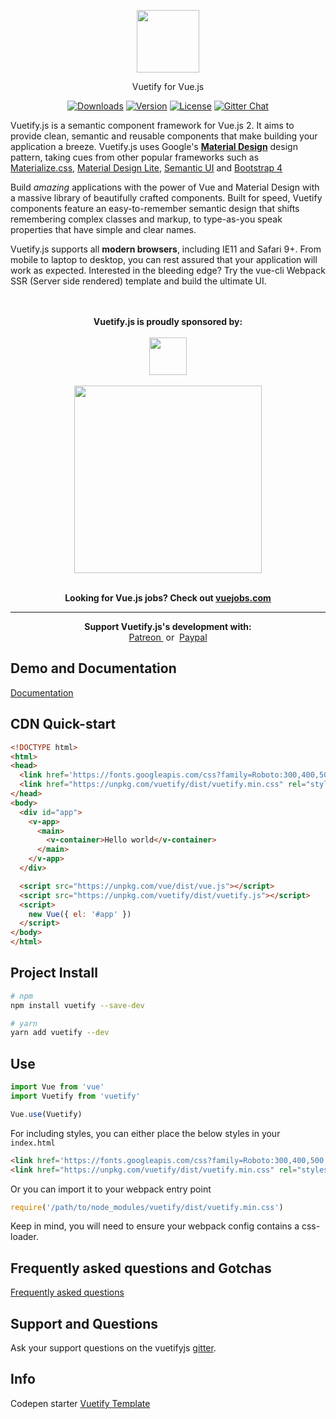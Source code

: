 <p align="center"><a href="https://vuetifyjs.com" target="_blank"><img width="100"src="https://image.ibb.co/cZg23Q/v.png"></a></p>
<p align="center">Vuetify for Vue.js</p>
<p align="center">
  <a href="https://www.npmjs.com/package/vuetify"><img src="https://img.shields.io/npm/dt/vuetify.svg" alt="Downloads"></a>
  <a href="https://www.npmjs.com/package/vuetify"><img src="https://img.shields.io/npm/v/vuetify.svg" alt="Version"></a>
  <a href="https://www.npmjs.com/package/vuetify"><img src="https://img.shields.io/npm/l/vuetify.svg" alt="License"></a>
  <a href="https://gitter.im/vuetifyjs"><img src="https://img.shields.io/gitter/room/vuetifyjs/home.svg" alt="Gitter Chat"></a>
</p>
<p>Vuetify.js is a semantic component framework for Vue.js 2. It aims to provide clean, semantic and reusable components that make building your application a breeze. Vuetify.js uses Google's <strong><a href="https://material.io/" target="_blank">Material Design</a></strong> design pattern, taking cues from other popular frameworks such as <a href="http://materializecss.com/" target="_blank">Materialize.css</a>, <a href="https://getmdl.io/" target="_blank">Material Design Lite</a>, <a href="http://semantic-ui.com/" target="_blank">Semantic UI</a> and <a href="https://v4-alpha.getbootstrap.com/" target="_blank">Bootstrap 4</a></p>
<p>Build <i>amazing</i> applications with the power of Vue and Material Design with a massive library of beautifully crafted components. Built for speed, Vuetify components feature an easy-to-remember semantic design that shifts remembering complex classes and markup, to type-as-you speak properties that have simple and clear names.</p
<p>Vuetify.js supports all <strong>modern browsers</strong>, including IE11 and Safari 9+. From mobile to laptop to desktop, you can rest assured that your application will work as expected. Interested in the bleeding edge? Try the vue-cli Webpack SSR (Server side rendered) template and build the ultimate UI.</p>
<p align="center">
  <br><br>
  <strong>Vuetify.js is proudly sponsored by:</strong>
  <br><br>
  <a href="https://www.cloudflare.com" target="_blank">
    <img height="60px" src="https://vuetifyjs.com/static/doc-images/cloudflare.svg">
  </a>
  <br><br>
  <a href="https://www.browserstack.com" target="_blank">
    <img width="300px" src="https://vuetifyjs.com/static/doc-images/browser-stack.svg">
  </a>
  <br><br>
</p>
<p align="center">
  <strong>Looking for Vue.js jobs? Check out <a href="https://vuejobs.com/?ref=vuetify" target="_blank">vuejobs.com</a></strong>
</p>
<hr>
<p align="center">
  <strong>Support Vuetify.js's development with:</strong>
  <br>
  <a href="https://patreon.com/vuetify" target="_blank">
    Patreon
  </a>
  &nbsp;or&nbsp;
  <a href="https://www.paypal.me/vuetify" target="_blank">
    Paypal
  </a>
</p>

## Demo and Documentation

<a href="https://vuetifyjs.com" target="_blank">Documentation</a>

## CDN Quick-start

```html
<!DOCTYPE html>
<html>
<head>
  <link href='https://fonts.googleapis.com/css?family=Roboto:300,400,500,700|Material+Icons' rel="stylesheet">
  <link href="https://unpkg.com/vuetify/dist/vuetify.min.css" rel="stylesheet">
</head>
<body>
  <div id="app">
    <v-app>
      <main>
        <v-container>Hello world</v-container>
      </main>
    </v-app>
  </div>

  <script src="https://unpkg.com/vue/dist/vue.js"></script>
  <script src="https://unpkg.com/vuetify/dist/vuetify.js"></script>
  <script>
    new Vue({ el: '#app' })
  </script>
</body>
</html>
```

## Project Install

``` bash
# npm
npm install vuetify --save-dev
```

``` bash
# yarn
yarn add vuetify --dev
```

## Use

```javascript
import Vue from 'vue'
import Vuetify from 'vuetify'

Vue.use(Vuetify)
```

For including styles, you can either place the below styles in your ```index.html```
```html
<link href='https://fonts.googleapis.com/css?family=Roboto:300,400,500,700|Material+Icons' rel="stylesheet">
<link href="https://unpkg.com/vuetify/dist/vuetify.min.css" rel="stylesheet">
```
Or you can import it to your webpack entry point
```javascript
require('/path/to/node_modules/vuetify/dist/vuetify.min.css')
```
Keep in mind, you will need to ensure your webpack config contains a css-loader.

## Frequently asked questions and Gotchas
<a href="https://vuetifyjs.com/vuetify/frequently-asked-questions" target="_blank">Frequently asked questions</a>

## Support and Questions
Ask your support questions on the vuetifyjs [gitter](https://gitter.im/vuetifyjs/Lobby/).

## Info
Codepen starter [Vuetify Template](http://codepen.io/johnjleider/pen/bgJOrX)
